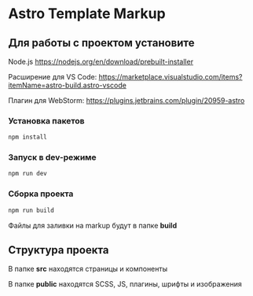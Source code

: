 # Astro Template Markup

## Для работы с проектом установите

Node.js https://nodejs.org/en/download/prebuilt-installer

Расширение для VS Code: https://marketplace.visualstudio.com/items?itemName=astro-build.astro-vscode

Плагин для WebStorm: https://plugins.jetbrains.com/plugin/20959-astro

### Установка пакетов
```bash
npm install
```

### Запуск в dev-режиме
```bash
npm run dev
```
### Сборка проекта
```bash
npm run build
```

Файлы для заливки на markup будут в папке **build**

## Структура проекта

В папке **srс** находятся страницы и компоненты

В папке **public** находятся SCSS, JS, плагины, шрифты и изображения



